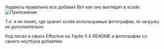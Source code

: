 Надеюсь правильно все добавил
Вот как оно выглядит в xcode
![Приложение](https://imgbly.com/ib/SyN4YkQke7.jpg)

Т.к. я не понял, где хранит xcode используемые фотографии, то загружу их дополнительно

Код писал в офисе Effective на Таубе 5
А README и фотографии со своего ноутбука добавляю